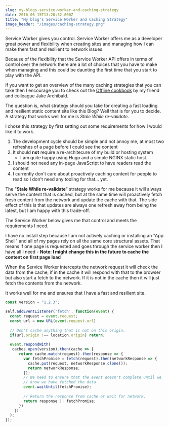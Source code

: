 ```yaml
---
slug: my-blogs-service-worker-and-caching-strategy
date: 2016-06-15T13:20:32.000Z
title: "My blog's Service Worker and Caching Strategy"
image_header: "/images/caching-strategy.png"
---
```


Service Worker gives you control. Service Worker offers me as a developer
great power and flexibility when creating sites and managing how I can
make them fast and resilient to network issues.

Because of the flexibility that the Service Worker API offers in terms of
control over the network there are a lot of choices that you have to make
when managing and this could be daunting the first time that you start to play
with the API.

If you want to get an overview of the many caching strategies that you can take
then I encourage you to check out the [Offline cookbook](https://jakearchibald.com/2014/offline-cookbook/)
by my friend and colleague Jake Archibald.

The question is, what strategy should you take for creating a fast loading
and resilient static content site like this Blog?  Well that is for you to decide. A 
strategy that works well for me is _Stale While re-validate_.

I chose this strategy by first setting out some requirements for how I would
like it to work.

1. The development cycle should be simple and not annoy me, at most two refreshes of a 
   page before I could see the content
2. It should **not** require a re-architecure of my build or hosting system
   * I am quite happy using Hugo and a simple NGINX static host.
3. I should not need any in-page JavaScript to have readers read the content
4. I currently don't care about proactively caching content for people to read so I don't
   need any tooling for that... yet.

The "__Stale While re-validate__" strategy works for me because it will always serve the 
content that is cached, but at the same time will proactively fetch fresh content from the
network and update the cache with that.  The side effect of this is that updates are always
one refresh away from being the latest, but I am happy with this trade-off.

The Service Worker below gives me that control and meets the requirements I need.

I have no install step because I am not actively caching or installing an 
"App Shell" and all of my pages rely on all the same core structural assets.  That means
if one page is requested and goes through the service worker then I have all I need - __Note: I might 
change this in the future to cache the content on first page load__

When the Service Worker intercepts the network request it will check the data from the cache,
if in the cache it will respond with that to the browser but also start a fetch to the network.  If it
is not in the cache then it will just fetch the contents from the network.

It works well for me and ensures that I have a fast and resilient site.

```javascript
const version = "1.2.3";

self.addEventListener('fetch', function(event) {
  const request = event.request;
  const url = new URL(event.request.url)
  
  // Don't cache anything that is not on this origin.
  if(url.origin !== location.origin) return;
 
  event.respondWith(
   caches.open(version).then(cache => {
      return cache.match(request).then(response => {
        var fetchPromise = fetch(request).then(networkResponse => {
          cache.put(request, networkResponse.clone());
          return networkResponse;
        });
        // We need to ensure that the event doesn't complete until we 
        // know we have fetched the data
        event.waitUntil(fetchPromise);
        
        // Return the response from cache or wait for network.
        return response || fetchPromise;
      })
    })
  );
});
```